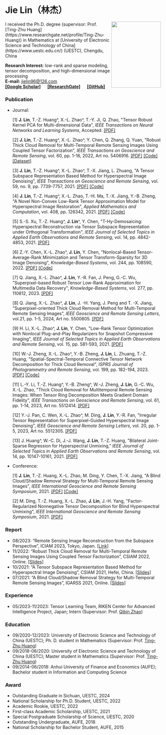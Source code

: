 # Jie Lin（林杰）

<img src="https://github.com/jielin96/jielin96.github.io/assets/84367087/330ad465-071f-438e-bc07-ab294b4cb117" width = "160" height = "213" alt="" align=right />
I received the Ph.D. degree (supervisor: Prof. [Ting-Zhu Huang](https://www.researchgate.net/profile/Ting-Zhu-Huang)) in Mathematics at [University of Electronic Science and Technology of China](https://www.uestc.edu.cn/) (UESTC), Chengdu, China

**Research Interest:** low-rank and sparse modeling, tensor decomposition, and high-dimensional image processing
<br/>
**E-mail:** jielin96@126.com
<br/>
**[[Google Scholar]](https://scholar.google.com/citations?user=sPcpHncAAAAJ&hl=en)** &emsp; **[[ResearchGate]](https://www.researchgate.net/profile/Jie-Lin-61)** &emsp; **[[GitHub]](https://github.com/jielin96)**


### Publication
- Journal:

  [1] **J. Lin**, T.-Z. Huang^, X.-L. Zhao^, T.-Y. Ji, Q. Zhao, "Tensor Robust Kernel PCA for Multi-dimensional Data", _IEEE Transactions on Neural Networks and Learning Systems_, Accepted. [[PDF]](https://doi.org/10.1109/TNNLS.2024.3356228)

  [2] **J. Lin**, T.-Z. Huang^, X.-L. Zhao^, Y. Chen, Q. Zhang, Q. Yuan, "Robust Thick Cloud Removal for Multi-Temporal Remote Sensing Images Using Coupled Tensor Factorization", _IEEE Transactions on Geoscience and Remote Sensing_, vol. 60, pp. 1-16, 2022, Art no. 5406916. [[PDF]](https://ieeexplore.ieee.org/document/9672204)  [[Code]](https://drive.google.com/file/d/1QxoUsZhAECgaivbjNs3B6d-zaGVVaew6/view?usp=sharing)  [[Dataset]](https://drive.google.com/file/d/1Tg1P2vNjNjmqM37Jf1RuoWlKbIIBpuHm/view?usp=sharing)

  [3] **J. Lin**, T.-Z. Huang^, X.-L. Zhao^, T.-X. Jiang, L. Zhuang, "A Tensor Subspace Representation Based Method for Hyperspectral Image Denoising", _IEEE Transactions on Geoscience and Remote Sensing_, vol. 59, no. 9, pp. 7739-7757, 2021. [[PDF]](https://github.com/jielin96/jielin96.github.io/files/7084858/TenSRDe_Lin.pdf)  [[Code]](https://drive.google.com/file/d/14hXsvhxfevhQ2RG68Nl7TFaT7fOnm09X/view?usp=sharing)
  
  [4] **J. Lin**, T.-Z. Huang^, X.-L. Zhao, T.-H. Ma, T.-X. Jiang, Y.-B. Zheng, "A Novel Non-Convex Low-Rank Tensor Approximation Model for Hyperspectral Image Restoration", _Applied Mathematics and Computation_, vol. 408, pp. 126342, 2021. [[PDF]](https://github.com/jielin96/jielin96.github.io/files/6529346/1-s2.0-S0096300321004318-main.pdf)  [[Code]](https://drive.google.com/file/d/1LrNJsbGvuARaBs2yBrkHg0RIrAQxrwvV/view?usp=sharing)
  
  [5] S.-S. Xu, T.-Z. Huang^, **J. Lin**^, Y. Chen, "T-Hy-Demosaicing: Hyperspectral Reconstruction via Tensor Subspace Representation under Orthogonal Transformation", _IEEE Journal of Selected Topics in Applied Earth Observations and Remote Sensing_, vol. 14, pp. 4842-4853, 2021. [[PDF]](https://github.com/jielin96/jielin96.github.io/files/6550740/JSTARS3076793.1.pdf)
  
  [6] Z.-Y. Chen, X.-L. Zhao^, **J. Lin**, Y. Chen, "Nonlocal-Based Tensor-Average-Rank Minimization and Tensor Transform-Sparsity for 3D Image Denoising", _Knowledge-Based Systems_, vol. 244, pp. 108590, 2022. [[PDF]](https://www.sciencedirect.com/science/article/pii/S0950705122002647)  [[Code]](https://drive.google.com/file/d/1OLIFDJPdbNRUvvBy-q9A6LRZ8XAo0ojV/view?usp=sharing)

  [7] Q. Jiang, X.-L. Zhao^, **J. Lin**, Y.-R. Fan, J. Peng, G.-C. Wu, "Superpixel-based Robust Tensor Low-Rank Approximation for Multimedia Data Recovery", _Knowledge-Based Systems_, vol. 277, pp. 110812, 2023. [[PDF]](https://www.sciencedirect.com/science/article/abs/pii/S0950705123005622)

  [8] Q. Jiang, X.-L. Zhao^, **J. Lin**, J. -H. Yang, J. Peng and T. -X. Jiang, "Superpixel-oriented Thick Cloud Removal Method for Multi-Temporal Remote Sensing Images", _IEEE Geoscience and Remote Sensing Letters_, vol.21, pp. 1-5, 2024, Art no. 5500805. [[PDF]](https://ieeexplore.ieee.org/abstract/document/10364764)
  
  [9] H. Li, X.-L. Zhao^, **J. Lin**, Y. Chen, "Low-Rank Tensor Optimization with Nonlocal Plug-and-Play Regularizers for Snapshot Compressive Imaging",  _IEEE Journal of Selected Topics in Applied Earth Observations and Remote Sensing_, vol. 15, pp. 581-593, 2021. [[PDF]](https://ieeexplore.ieee.org/document/9655474)
  
  [10] W.-J. Zheng, X.-L. Zhao^, Y.-B. Zheng, **J. Lin**, L. Zhuang, T.-Z. Huang, "Spatial-Spectral-Temporal Connective Tensor Network Decomposition for Thick Cloud Removal", _ISPRS Journal of Photogrammetry and Remote Sensing_, vol. 199, pp. 182-194, 2023. [[PDF]](https://www.sciencedirect.com/science/article/pii/S0924271623000953) [[Code]](https://github.com/zhaoxile/SSTC_CR)
  
  [11] L.-Y. Li, T.-Z. Huang^, Y.-B. Zheng^, W.-J. Zheng, **J. Lin**, G.-C. Wu, X.-L. Zhao, "Thick Cloud Removal for Multitemporal Remote Sensing Images: When Tensor Ring Decomposition Meets Gradient Domain Fidelity", _IEEE Transactions on Geoscience and Remote Sensing_, vol. 61, pp. 1-14, 2023, Art no. 5512414. [[PDF]](https://ieeexplore.ieee.org/document/10125571?source=authoralert)

  [12] Y.-J. Pan, C. Wen, X.-L. Zhao^, M. Ding, **J. Lin**, Y.-R. Fan, "Irregular Tensor Representation for Superpixel-Guided Hyperspectral Image Denoising", _IEEE Geoscience and Remote Sensing Letters_, vol. 20, pp. 1-5, 2023, Art no. 5512305. [[PDF]](https://ieeexplore.ieee.org/document/10309852)
  
  [13] J. Huang^, W.-C. Di, J.-J. Wang, **J. Lin**, T.-Z. Huang, "Bilateral Joint-Sparse Regression for Hyperspectral Unmixing," _IEEE Journal of Selected Topics in Applied Earth Observations and Remote Sensing_, vol. 14, pp. 10147-10161, 2021. [[PDF]](https://github.com/jielin96/jielin96.github.io/files/7415298/Bilateral_Joint-Sparse_Regression_for_Hyperspectral_Unmixing.pdf) 


- Conference:

  [1] **J. Lin**, T.-Z. Huang, X.-L. Zhao, M. Ding, Y. Chen, T.-X. Jiang, "A Blind Cloud/Shadow Removal Strategy for Multi-Temporal Remote Sensing Images", _IEEE International Geoscience and Remote Sensing Symposium_, 2021. [[PDF]](https://ieeexplore.ieee.org/document/9554515)  [[Code]](https://drive.google.com/file/d/1pswgrnvk-ijCFAr_siskD7QFMUdCBOm_/view?usp=sharing)
  
  [2] M. Ding, T.-Z. Huang, X.-L. Zhao, **J. Lin**, J.-H. Yang, "Factor-Regularized Nonnegative Tensor Decomposition for Blind Hyperspectral Unmixing", _IEEE International Geoscience and Remote Sensing Symposium_, 2021. [[PDF]](https://ieeexplore.ieee.org/document/9554525)
  
  
### Report

- 08/2023: “Remote Sensing Image Reconstruction from the Subspace Perspective”, ICIAM 2023, Tokyo, Japan. [[Link]](https://iciam2023.org/registered_data?id=02618)
- 11/2022: “Robust Thick Cloud Removal for Multi-Temporal Remote Sensing Images Using Coupled Tensor Factorization”, CSIAM 2022, Online. [[Slides]](https://github.com/jielin96/jielin96.github.io/files/10049129/CSIAM2022.pdf)
- 10/2021: “A Tensor Subspace Representation Based Method for Hyperspectral Image Denoising”, CSIAM 2021, Hefei, China. [[Slides]](https://github.com/jielin96/jielin96.github.io/files/7766871/CSIAM_Hefei.pdf)
- 07/2021: “A Blind Cloud/Shadow Removal Strategy for Multi-Temporal Remote Sensing Images”, IGARSS 2021, Online. [[Slides]](https://github.com/jielin96/jielin96.github.io/files/7766873/IGARSS.2.pdf)

### Experience
- 05/2023-11/2023: Tensor Learning Team, RIKEN Center for Advanced Intelligence Project, Japan; Intern (Supervisor: Prof. [Qibin Zhao](https://qibinzhao.github.io/))

### Education

- 09/2020-12/2023: University of Electronic Science and Technology of China (UESTC); Ph. D. student in Mathematics (Supervisor: Prof. [Ting-Zhu Huang](https://yjsjy.uestc.edu.cn/gmis/jcsjgl/dsfc/dsgrjj/10482?yxsh=11))
- 09/2018-06/2020: University of Electronic Science and Technology of China (UESTC); Master student in Mathematics (Supervisor: Prof. [Ting-Zhu Huang](https://yjsjy.uestc.edu.cn/gmis/jcsjgl/dsfc/dsgrjj/10482?yxsh=11))
- 09/2014-06/2018: Anhui University of Finance and Economics (AUFE); Bachelor student in Information and Computing Science


### Award

- Outstanding Graduate in Sichuan, UESTC, 2024
- National Scholarship for Ph.D. Student, UESTC, 2022
- Academic Rookie, UESTC, 2022
- First-class Academic Scholarship, UESTC, 2021
- Special Postgraduate Scholarship of Science, UESTC, 2020
- Outstanding Undergraduate, AUFE, 2018
- National Scholarship for Bachelor Student, AUFE, 2015

<br/>
<script type='text/javascript' id='clustrmaps' src='//cdn.clustrmaps.com/map_v2.js?cl=ffffff&w=400&t=tt&d=33rfvldNVUcycfQXDZFOyRp8Yqp-wB8RiOMqgHfUEfI'></script>


